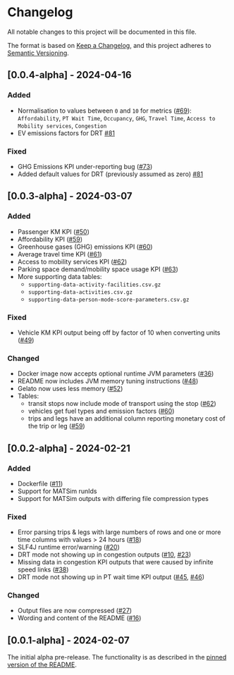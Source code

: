 # Changelog
All notable changes to this project will be documented in this file.

The format is based on [Keep a Changelog](https://keepachangelog.com/en/1.0.0/),
and this project adheres to [Semantic Versioning](https://semver.org/spec/v2.0.0.html).

## [0.0.4-alpha] - 2024-04-16

### Added

- Normalisation to values between `0` and `10` for metrics ([#69](https://github.com/arup-group/gelato/issues/69)): 
`Affordability`, `PT Wait Time`, `Occupancy`, `GHG`, `Travel Time`, `Access to Mobility services`, `Congestion`
- EV emissions factors for DRT [#81](https://github.com/arup-group/gelato/issues/81)

### Fixed

- GHG Emissions KPI under-reporting bug ([#73](https://github.com/arup-group/gelato/issues/73))
- Added default values for DRT (previously assumed as zero) [#81](https://github.com/arup-group/gelato/issues/81)


## [0.0.3-alpha] - 2024-03-07

### Added

- Passenger KM KPI ([#50](https://github.com/arup-group/gelato/issues/50))
- Affordability KPI ([#59](https://github.com/arup-group/gelato/issues/59))
- Greenhouse gases (GHG) emissions KPI ([#60](https://github.com/arup-group/gelato/issues/60))
- Average travel time KPI ([#61](https://github.com/arup-group/gelato/issues/61))
- Access to mobility services KPI ([#62](https://github.com/arup-group/gelato/issues/62))
- Parking space demand/mobility space usage KPI ([#63](https://github.com/arup-group/gelato/issues/63))
- More supporting data tables:
  - `supporting-data-activity-facilities.csv.gz`
  - `supporting-data-activities.csv.gz`
  - `supporting-data-person-mode-score-parameters.csv.gz`

### Fixed

- Vehicle KM KPI output being off by factor of 10 when converting units ([#49](https://github.com/arup-group/gelato/issues/49))

### Changed

- Docker image now accepts optional runtime JVM parameters ([#36](https://github.com/arup-group/gelato/issues/36))
- README now includes JVM memory tuning instructions ([#48](https://github.com/arup-group/gelato/issues/48))
- Gelato now uses less memory ([#52](https://github.com/arup-group/gelato/issues/52))
- Tables: 
  - transit stops now include mode of transport using the stop ([#62](https://github.com/arup-group/gelato/issues/62))
  - vehicles get fuel types and emission factors ([#60](https://github.com/arup-group/gelato/issues/60))
  - trips and legs have an additional column reporting monetary cost of the trip or leg ([#59](https://github.com/arup-group/gelato/issues/59))


## [0.0.2-alpha] - 2024-02-21

### Added

- Dockerfile ([#11](https://github.com/arup-group/gelato/issues/11))
- Support for MATSim runIds
- Support for MATSim outputs with differing file compression types

### Fixed

- Error parsing trips & legs with large numbers of rows and one or more time columns with values > 24 hours ([#18](https://github.com/arup-group/gelato/issues/18))
- SLF4J runtime error/warning ([#20](https://github.com/arup-group/gelato/issues/20))
- DRT mode not showing up in congestion outputs ([#10](https://github.com/arup-group/gelato/issues/10), [#23](https://github.com/arup-group/gelato/issues/23))
- Missing data in congestion KPI outputs that were caused by infinite speed links ([#38](https://github.com/arup-group/gelato/issues/38))
- DRT mode not showing up in PT wait time KPI output ([#45](https://github.com/arup-group/gelato/issues/45), [#46](https://github.com/arup-group/gelato/issues/46))

### Changed

- Output files are now compressed ([#27](https://github.com/arup-group/gelato/issues/27))
- Wording and content of the README ([#16](https://github.com/arup-group/gelato/issues/16))


## [0.0.1-alpha] - 2024-02-07

The initial alpha pre-release. The functionality is as described in the
[pinned version of the README](https://github.com/arup-group/gelato/blob/b5d33fab229d1e2e55e3346a7b53d35be2b2ab09/README.md).
